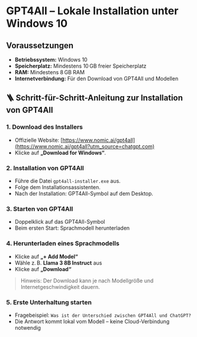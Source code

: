# GPT4All – Lokale Installation unter Windows 10

## Voraussetzungen

- **Betriebssystem:** Windows 10
- **Speicherplatz:** Mindestens 10 GB freier Speicherplatz
- **RAM:** Mindestens 8 GB RAM
- **Internetverbindung:** Für den Download von GPT4All und Modellen

## 🪜 Schritt-für-Schritt-Anleitung zur Installation von GPT4All

### 1. Download des Installers

- Offizielle Website: [https://www.nomic.ai/gpt4all](https://www.nomic.ai/gpt4all?utm_source=chatgpt.com)
- Klicke auf **„Download for Windows“**.

### 2. Installation von GPT4All

- Führe die Datei `gpt4all-installer.exe` aus.
- Folge dem Installationsassistenten.
- Nach der Installation: GPT4All-Symbol auf dem Desktop.

### 3. Starten von GPT4All

- Doppelklick auf das GPT4All-Symbol
- Beim ersten Start: Sprachmodell herunterladen

### 4. Herunterladen eines Sprachmodells

- Klicke auf **„+ Add Model“**
- Wähle z. B. **Llama 3 8B Instruct** aus
- Klicke auf **„Download“**

> Hinweis: Der Download kann je nach Modellgröße und Internetgeschwindigkeit dauern.

### 5. Erste Unterhaltung starten

- Fragebeispiel: `Was ist der Unterschied zwischen GPT4All und ChatGPT?`
- Die Antwort kommt lokal vom Modell – keine Cloud-Verbindung notwendig
